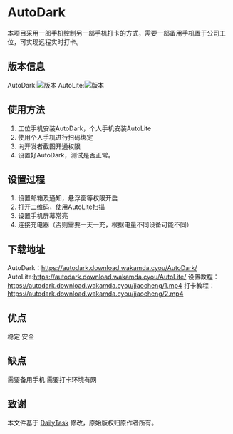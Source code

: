 # AutoDark
本项目采用一部手机控制另一部手机打卡的方式，需要一部备用手机置于公司工位，可实现远程实时打卡。

## 版本信息
AutoDark:![版本](https://img.shields.io/badge/version-v2.1-blue)
AutoLite:![版本](https://img.shields.io/badge/version-v2.0.1.2-blue)

## 使用方法
1. 工位手机安装AutoDark，个人手机安装AutoLite
2. 使用个人手机进行扫码绑定
3. 向开发者截图开通权限
4. 设置好AutoDark，测试是否正常。

## 设置过程
1. 设置邮箱及通知，悬浮窗等权限开启
2. 打开二维码，使用AutoLite扫描
3. 设置手机屏幕常亮
4. 连接充电器（否则需要一天一充，根据电量不同设备可能不同）

## 下载地址
AutoDark：https://autodark.download.wakamda.cyou/AutoDark/
AutoLite:https://autodark.download.wakamda.cyou/AutoLite/
设置教程：https://autodark.download.wakamda.cyou/jiaocheng/1.mp4
打卡教程：https://autodark.download.wakamda.cyou/jiaocheng/2.mp4


## 优点
稳定
安全

## 缺点
需要备用手机
需要打卡环境有网

## 致谢

本文件基于 [DailyTask](https://github.com/AndroidCoderPeng/DailyTask) 修改，原始版权归原作者所有。